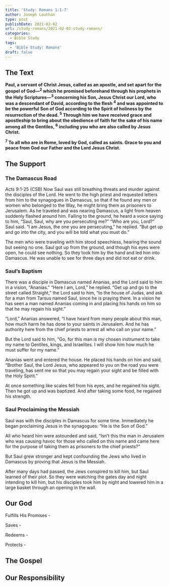 ```yaml
---
title: 'Study: Romans 1:1-7'
author: Joseph Louthan
type: post
publishDate: 2021-02-02
url: /study-romans/2021-02-02-study-romans/
categories:
  - Bible Study
tags:
  - 'Bible Study: Romans'
draft: false
---
```

## The Text

**Paul, a servant of Christ Jesus, called as an apostle, and set apart for the gospel of God—<sup>2</sup> which he promised beforehand  through his prophets in the Holy Scriptures—<sup>3</sup> concerning his Son, Jesus Christ our Lord, who was a descendant of David, according to the flesh <sup>4</sup> and was appointed to be the powerful Son of God according to the Spirit of holiness by the resurrection of the dead. <sup>5</sup> Through him we have received grace and apostleship to bring about the obedience of faith for the sake of his name among all the Gentiles, <sup>6</sup> including you who are also called by Jesus Christ.**

**<sup>7</sup> To all who are in Rome, loved by God, called as saints. Grace to you and peace from God our Father and the Lord Jesus Christ.**

## The Support

### The Damascus Road

Acts 9:1-25 (CSB) Now Saul was still breathing threats and murder against the disciples of the Lord. He went to the high priest and requested letters from him to the synagogues in Damascus, so that if he found any men or women who belonged to the Way, he might bring them as prisoners to Jerusalem. As he traveled and was nearing Damascus, a light from heaven suddenly flashed around him. Falling to the ground, he heard a voice saying to him, “Saul, Saul, why are you persecuting me?”
“Who are you, Lord?” Saul said.
“I am Jesus, the one you are persecuting,” he replied. “But get up and go into the city, and you will be told what you must do.”

The men who were traveling with him stood speechless, hearing the sound but seeing no one. Saul got up from the ground, and though his eyes were open, he could see nothing. So they took him by the hand and led him into Damascus. He was unable to see for three days and did not eat or drink.

### Saul’s Baptism

There was a disciple in Damascus named Ananias, and the Lord said to him in a vision, “Ananias.”
“Here I am, Lord,” he replied.
“Get up and go to the street called Straight,” the Lord said to him, “to the house of Judas, and ask for a man from Tarsus named Saul, since he is praying there. In a vision he has seen a man named Ananias coming in and placing his hands on him so that he may regain his sight.”

“Lord,” Ananias answered, “I have heard from many people about this man, how much harm he has done to your saints in Jerusalem. And he has authority here from the chief priests to arrest all who call on your name.”

But the Lord said to him, “Go, for this man is my chosen instrument to take my name to Gentiles, kings, and Israelites. I will show him how much he must suffer for my name.”

Ananias went and entered the house. He placed his hands on him and said, “Brother Saul, the Lord Jesus, who appeared to you on the road you were traveling, has sent me so that you may regain your sight and be filled with the Holy Spirit.”

At once something like scales fell from his eyes, and he regained his sight. Then he got up and was baptized. And after taking some food, he regained his strength.

### Saul Proclaiming the Messiah

Saul was with the disciples in Damascus for some time. Immediately he began proclaiming Jesus in the synagogues: “He is the Son of God.”

All who heard him were astounded and said, “Isn’t this the man in Jerusalem who was causing havoc for those who called on this name and came here for the purpose of taking them as prisoners to the chief priests?”

But Saul grew stronger and kept confounding the Jews who lived in Damascus by proving that Jesus is the Messiah.

After many days had passed, the Jews conspired to kill him, but Saul learned of their plot. So they were watching the gates day and night intending to kill him, but his disciples took him by night and lowered him in a large basket through an opening in the wall.

## Our God

Fulfills His Promises -

Saves - 

Redeems - 

Protects - 

## The Gospel

## Our Responsibility
